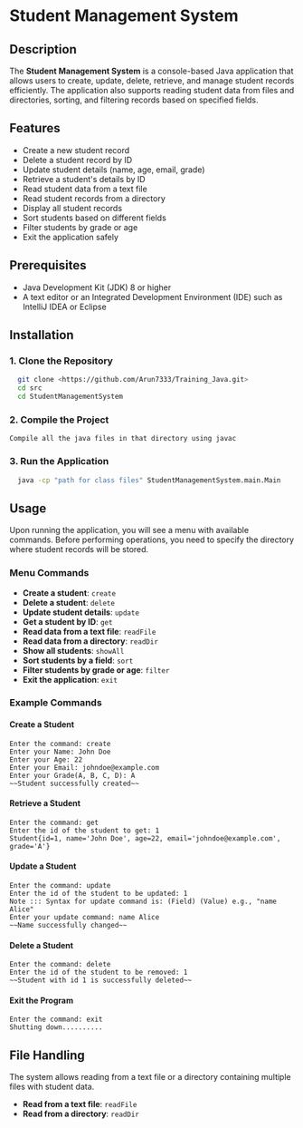 # Student Management System

## Description
The **Student Management System** is a console-based Java application that allows users to create, update, delete, retrieve, and manage student records efficiently. The application also supports reading student data from files and directories, sorting, and filtering records based on specified fields.

## Features
* Create a new student record
* Delete a student record by ID
* Update student details (name, age, email, grade)
* Retrieve a student's details by ID
* Read student data from a text file
* Read student records from a directory
* Display all student records
* Sort students based on different fields
* Filter students by grade or age
* Exit the application safely

## Prerequisites
- Java Development Kit (JDK) 8 or higher
- A text editor or an Integrated Development Environment (IDE) such as IntelliJ IDEA or Eclipse

## Installation
### 1. Clone the Repository
```sh
  git clone <https://github.com/Arun7333/Training_Java.git>
  cd src
  cd StudentManagementSystem
```

### 2. Compile the Project
```
Compile all the java files in that directory using javac
```

### 3. Run the Application
```sh
  java -cp "path for class files" StudentManagementSystem.main.Main
```

## Usage
Upon running the application, you will see a menu with available commands. Before performing operations, you need to specify the directory where student records will be stored.

### Menu Commands
- **Create a student**: `create`
- **Delete a student**: `delete`
- **Update student details**: `update`
- **Get a student by ID**: `get`
- **Read data from a text file**: `readFile`
- **Read data from a directory**: `readDir`
- **Show all students**: `showAll`
- **Sort students by a field**: `sort`
- **Filter students by grade or age**: `filter`
- **Exit the application**: `exit`

### Example Commands
#### Create a Student
```
Enter the command: create
Enter your Name: John Doe
Enter your Age: 22
Enter your Email: johndoe@example.com
Enter your Grade(A, B, C, D): A
~~Student successfully created~~
```

#### Retrieve a Student
```
Enter the command: get
Enter the id of the student to get: 1
Student{id=1, name='John Doe', age=22, email='johndoe@example.com', grade='A'}
```

#### Update a Student
```
Enter the command: update
Enter the id of the student to be updated: 1
Note ::: Syntax for update command is: (Field) (Value) e.g., "name Alice"
Enter your update command: name Alice
~~Name successfully changed~~
```

#### Delete a Student
```
Enter the command: delete
Enter the id of the student to be removed: 1
~~Student with id 1 is successfully deleted~~
```

#### Exit the Program
```
Enter the command: exit
Shutting down..........
```

## File Handling
The system allows reading from a text file or a directory containing multiple files with student data.

- **Read from a text file**: `readFile`
- **Read from a directory**: `readDir`


